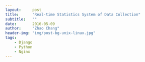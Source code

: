 ```yaml
---
layout:     post
title:      "Real-time Statistics System of Data Collection"
subtitle:   ""
date:       2016-05-09
author:     "Zhao Chang"
header-img: "img/post-bg-unix-linux.jpg"
tags:
    - Django
    - Python
    - Nginx
---
```

